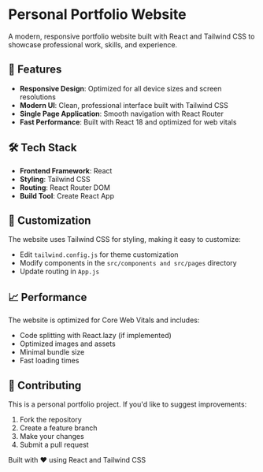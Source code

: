 
# Personal Portfolio Website

A modern, responsive portfolio website built with React and Tailwind CSS to showcase professional work, skills, and experience.

## 🚀 Features

- **Responsive Design**: Optimized for all device sizes and screen resolutions
- **Modern UI**: Clean, professional interface built with Tailwind CSS
- **Single Page Application**: Smooth navigation with React Router
- **Fast Performance**: Built with React 18 and optimized for web vitals

## 🛠️ Tech Stack

- **Frontend Framework**: React 
- **Styling**: Tailwind CSS 
- **Routing**: React Router DOM 
- **Build Tool**: Create React App

## 🔧 Customization

The website uses Tailwind CSS for styling, making it easy to customize:
- Edit `tailwind.config.js` for theme customization
- Modify components in the `src/components and src/pages` directory
- Update routing in `App.js`

## 📈 Performance

The website is optimized for Core Web Vitals and includes:
- Code splitting with React.lazy (if implemented)
- Optimized images and assets
- Minimal bundle size
- Fast loading times

## 🤝 Contributing

This is a personal portfolio project. If you'd like to suggest improvements:
1. Fork the repository
2. Create a feature branch
3. Make your changes
4. Submit a pull request

Built with ❤️ using React and Tailwind CSS
